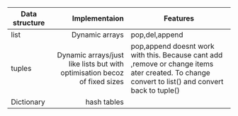 | Data structure |                                                              Implementaion | Features                                                                                                                                         |
|----------------|---------------------------------------------------------------------------:|--------------------------------------------------------------------------------------------------------------------------------------------------|
| list           |                                                             Dynamic arrays | pop,del,append                                                                                                                                   |
| tuples         | Dynamic arrays/just like lists but with optimisation becoz of  fixed sizes | pop,append doesnt work with this. Because cant add ,remove or change items ater created. To change convert to list() and convert back to tuple() |
| Dictionary     |                                                                hash tables |                                                                                                                                                  |